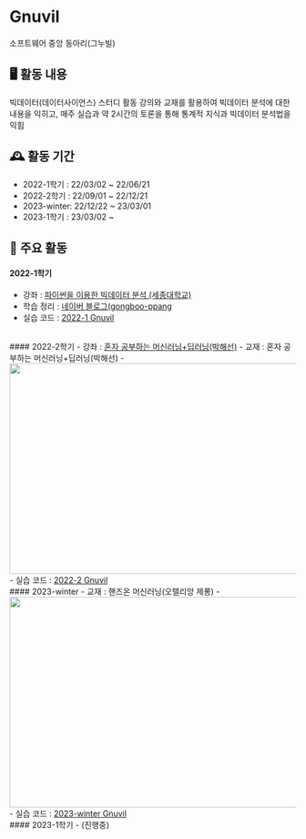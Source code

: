 # Gnuvil
소프트웨어 중앙 동아리(그누빌)


## 🖥️ 활동 내용
빅데이터(데이터사이언스) 스터디 활동
강의와 교재를 활용하여 빅데이터 분석에 대한 내용을 익히고, 매주 실습과 약 2시간의 토론을 통해 통계적 지식과 빅데이터 분석법을 익힘
<br>

## 🕰️ 활동 기간
* 2022-1학기 : 22/03/02 ~ 22/06/21
* 2022-2학기 : 22/09/01 ~ 22/12/21
* 2023-winter: 22/12/22 ~ 23/03/01
* 2023-1학기 : 23/03/02 ~ 



## 📌 주요 활동
#### 2022-1학기
- 강좌 : <a href="http://www.kmooc.kr/courses/course-v1:SejonguniversityK+SJKMOOC05k+2018_02SJ5_R2/course/">파이썬을 이용한 빅데이터 분석 (세종대학교)</a>
- 학습 정리 : <a href="https://blog.naver.com/gongboo_ppang/222665517796">네이버 블로그(gongboo-ppang</a>
- 실습 코드 : <a href="https://github.com/SS-yong/Gnuvil/tree/main/2022-1%20Gnuvil">2022-1 Gnuvil</a>
<br>
#### 2022-2학기
- 강좌 : <a href="https://www.youtube.com/watch?v=J6wehCO_c58&list=PLJN246lAkhQjoU0C4v8FgtbjOIXxSs_4Q" >혼자 공부하는 머신러닝+딥러닝(박해선)</a>
- 교재 : 혼자 공부하는 머신러닝+딥러닝(박해선)
- <img src="https://image.aladin.co.kr/product/25793/20/cover500/k052736813_2.jpg"  width="700" height="370">
- 실습 코드 : <a href="https://github.com/SS-yong/Gnuvil/tree/main/2022-2%20Gnuvil">2022-2 Gnuvil</a>
<br>
#### 2023-winter
- 교재 : 핸즈온 머신러닝(오렐리앙 제롱)
- <img src="https://image.aladin.co.kr/product/23767/71/cover500/k532639960_1.jpg"  width="700" height="370">
- 실습 코드 : <a href="https://github.com/SS-yong/Gnuvil/tree/main/2023-1%20Gnuvil">2023-winter Gnuvil</a>
<br>
#### 2023-1학기
- (진행중)
